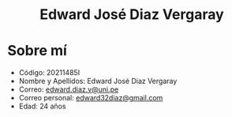 <h1 align="center">Edward José Diaz Vergaray</h1>

# Sobre mí
- Código: 20211485I
- Nombre y Apellidos: Edward José Diaz Vergaray
- Correo: edward.diaz.v@uni.pe
- Correo personal: edward32diaz@gmail.com
- Edad: 24 años

